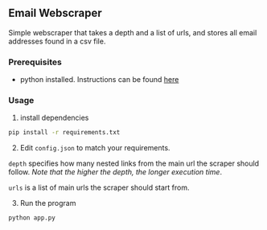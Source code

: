 ## Email Webscraper

Simple webscraper that takes a depth and a list of urls, and stores all email addresses found in a csv file.

### Prerequisites

- python installed. Instructions can be found [here](https://www.python.org/downloads/)

### Usage

1. install dependencies

```bash
pip install -r requirements.txt
```

2. Edit `config.json` to match your requirements.

`depth` specifies how many nested links from the main url the scraper should follow. _Note that the higher the depth, the longer execution time_.

`urls` is a list of main urls the scraper should start from.

3. Run the program

```bash
python app.py
```
